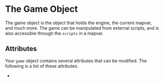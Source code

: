 # The Game Object

The game object is the object that holds the engine, the current mapvar, and much more. The game can be manipulated from external scripts, and is also accessible through the `scripts` in a mapvar.

## Attributes
Your `game` object contains several attributes that can be modified. The following is a list of these attributes.

 - 
